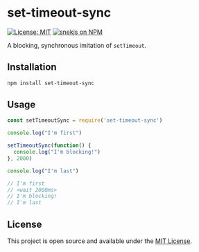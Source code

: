 # set-timeout-sync 

[![License: MIT](https://img.shields.io/badge/License-MIT-blue.svg)](https://opensource.org/licenses/MIT) [![snekjs on NPM](https://img.shields.io/npm/v/set-timeout-sync.svg?color=red&label=set-timeout-sync)](https://www.npmjs.com/package/set-timeout-sync)

A blocking, synchronous imitation of `setTimeout`.

## Installation

```bash
npm install set-timeout-sync
```

## Usage

```js
const setTimeoutSync = require('set-timeout-sync')

console.log("I'm first")

setTimeoutSync(function() {
  console.log("I'm blocking!")
}, 2000)

console.log("I'm last")

// I'm first
// <wait 2000ms>
// I'm blocking!
// I'm last
```

## License

This project is open source and available under the [MIT License](LICENSE).
